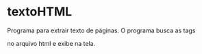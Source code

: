 # textoHTML
Programa para extrair texto de páginas. O programa busca as tags <p> no arquivo html e exibe na tela.
